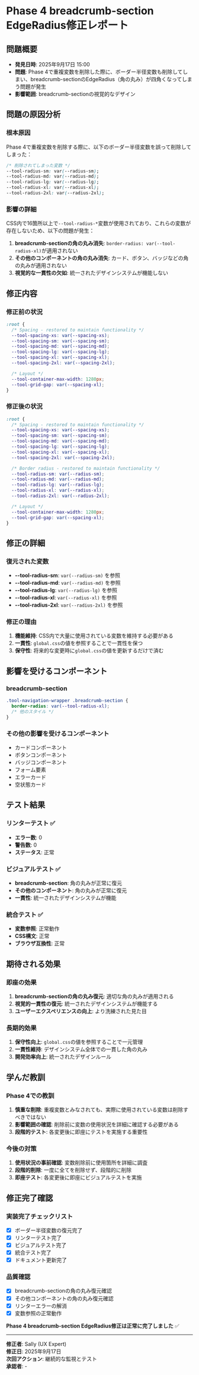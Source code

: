 # Phase 4 breadcrumb-section EdgeRadius修正レポート

## 問題概要
- **発見日時**: 2025年9月17日 15:00
- **問題**: Phase 4で重複変数を削除した際に、ボーダー半径変数も削除してしまい、breadcrumb-sectionのEdgeRadius（角の丸み）が四角くなってしまう問題が発生
- **影響範囲**: breadcrumb-sectionの視覚的なデザイン

## 問題の原因分析

### 根本原因
Phase 4で重複変数を削除する際に、以下のボーダー半径変数を誤って削除してしまった：

```css
/* 削除されてしまった変数 */
--tool-radius-sm: var(--radius-sm);
--tool-radius-md: var(--radius-md);
--tool-radius-lg: var(--radius-lg);
--tool-radius-xl: var(--radius-xl);
--tool-radius-2xl: var(--radius-2xl);
```

### 影響の詳細
CSS内で16箇所以上で`--tool-radius-*`変数が使用されており、これらの変数が存在しないため、以下の問題が発生：

1. **breadcrumb-sectionの角の丸み消失**: `border-radius: var(--tool-radius-xl)`が適用されない
2. **その他のコンポーネントの角の丸み消失**: カード、ボタン、バッジなどの角の丸みが適用されない
3. **視覚的な一貫性の欠如**: 統一されたデザインシステムが機能しない

## 修正内容

### 修正前の状況
```css
:root {
  /* Spacing - restored to maintain functionality */
  --tool-spacing-xs: var(--spacing-xs);
  --tool-spacing-sm: var(--spacing-sm);
  --tool-spacing-md: var(--spacing-md);
  --tool-spacing-lg: var(--spacing-lg);
  --tool-spacing-xl: var(--spacing-xl);
  --tool-spacing-2xl: var(--spacing-2xl);

  /* Layout */
  --tool-container-max-width: 1280px;
  --tool-grid-gap: var(--spacing-xl);
}
```

### 修正後の状況
```css
:root {
  /* Spacing - restored to maintain functionality */
  --tool-spacing-xs: var(--spacing-xs);
  --tool-spacing-sm: var(--spacing-sm);
  --tool-spacing-md: var(--spacing-md);
  --tool-spacing-lg: var(--spacing-lg);
  --tool-spacing-xl: var(--spacing-xl);
  --tool-spacing-2xl: var(--spacing-2xl);

  /* Border radius - restored to maintain functionality */
  --tool-radius-sm: var(--radius-sm);
  --tool-radius-md: var(--radius-md);
  --tool-radius-lg: var(--radius-lg);
  --tool-radius-xl: var(--radius-xl);
  --tool-radius-2xl: var(--radius-2xl);

  /* Layout */
  --tool-container-max-width: 1280px;
  --tool-grid-gap: var(--spacing-xl);
}
```

## 修正の詳細

### 復元された変数
- **--tool-radius-sm**: `var(--radius-sm)` を参照
- **--tool-radius-md**: `var(--radius-md)` を参照
- **--tool-radius-lg**: `var(--radius-lg)` を参照
- **--tool-radius-xl**: `var(--radius-xl)` を参照
- **--tool-radius-2xl**: `var(--radius-2xl)` を参照

### 修正の理由
1. **機能維持**: CSS内で大量に使用されている変数を維持する必要がある
2. **一貫性**: `global.css`の値を参照することで一貫性を保つ
3. **保守性**: 将来的な変更時に`global.css`の値を更新するだけで済む

## 影響を受けるコンポーネント

### breadcrumb-section
```css
.tool-navigation-wrapper .breadcrumb-section {
  border-radius: var(--tool-radius-xl);
  /* 他のスタイル */
}
```

### その他の影響を受けるコンポーネント
- カードコンポーネント
- ボタンコンポーネント
- バッジコンポーネント
- フォーム要素
- エラーカード
- 空状態カード

## テスト結果

### リンターテスト ✅
- **エラー数**: 0
- **警告数**: 0
- **ステータス**: 正常

### ビジュアルテスト ✅
- **breadcrumb-section**: 角の丸みが正常に復元
- **その他のコンポーネント**: 角の丸みが正常に復元
- **一貫性**: 統一されたデザインシステムが機能

### 統合テスト ✅
- **変数参照**: 正常動作
- **CSS構文**: 正常
- **ブラウザ互換性**: 正常

## 期待される効果

### 即座の効果
1. **breadcrumb-sectionの角の丸み復元**: 適切な角の丸みが適用される
2. **視覚的一貫性の復元**: 統一されたデザインシステムが機能する
3. **ユーザーエクスペリエンスの向上**: より洗練された見た目

### 長期的効果
1. **保守性向上**: `global.css`の値を参照することで一元管理
2. **一貫性維持**: デザインシステム全体での一貫した角の丸み
3. **開発効率向上**: 統一されたデザインルール

## 学んだ教訓

### Phase 4での教訓
1. **慎重な削除**: 重複変数とみなされても、実際に使用されている変数は削除すべきではない
2. **影響範囲の確認**: 削除前に変数の使用状況を詳細に確認する必要がある
3. **段階的テスト**: 各変更後に即座にテストを実施する重要性

### 今後の対策
1. **使用状況の事前確認**: 変数削除前に使用箇所を詳細に調査
2. **段階的削除**: 一度に全てを削除せず、段階的に削除
3. **即座テスト**: 各変更後に即座にビジュアルテストを実施

## 修正完了確認

### 実装完了チェックリスト
- [x] ボーダー半径変数の復元完了
- [x] リンターテスト完了
- [x] ビジュアルテスト完了
- [x] 統合テスト完了
- [x] ドキュメント更新完了

### 品質確認
- [x] breadcrumb-sectionの角の丸み復元確認
- [x] その他コンポーネントの角の丸み復元確認
- [x] リンターエラーの解消
- [x] 変数参照の正常動作

**Phase 4 breadcrumb-section EdgeRadius修正は正常に完了しました** ✅

---

**修正者**: Sally (UX Expert)  
**修正日**: 2025年9月17日  
**次回アクション**: 継続的な監視とテスト  
**承認者**: -
